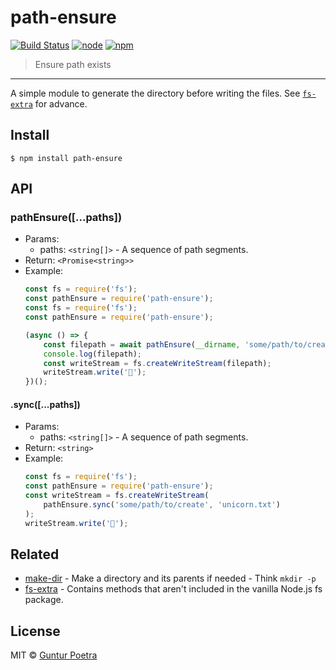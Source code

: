 # path-ensure

[![Build Status](https://img.shields.io/travis/iguntur/path-ensure.svg?style=flat-square)](https://travis-ci.org/iguntur/path-ensure)
[![node](https://img.shields.io/node/v/path-ensure.svg?style=flat-square)](#)
[![npm](https://img.shields.io/npm/v/path-ensure.svg?style=flat-square)](https://www.npmjs.org/package/path-ensure)

> Ensure path exists

---

A simple module to generate the directory before writing the files. See [`fs-extra`](https://github.com/jprichardson/node-fs-extra) for advance.


## Install

```
$ npm install path-ensure
```

## API

### pathEnsure([...paths])

- Params:
    - paths: `<string[]>` - A sequence of path segments.
- Return: `<Promise<string>>`
- Example:
    ```js
    const fs = require('fs');
    const pathEnsure = require('path-ensure');
    const fs = require('fs');
    const pathEnsure = require('path-ensure');

    (async () => {
        const filepath = await pathEnsure(__dirname, 'some/path/to/create', 'unicorn.txt');
        console.log(filepath);
        const writeStream = fs.createWriteStream(filepath);
        writeStream.write('🦄');
    })();
    ```

#### .sync([...paths])

- Params:
    - paths: `<string[]>` - A sequence of path segments.
- Return: `<string>`
- Example:
    ```js
    const fs = require('fs');
    const pathEnsure = require('path-ensure');
    const writeStream = fs.createWriteStream(
        pathEnsure.sync('some/path/to/create', 'unicorn.txt')
    );
    writeStream.write('🦄');
    ```


## Related

- [make-dir](https://github.com/sindresorhus/make-dir) - Make a directory and its parents if needed - Think `mkdir -p`
- [fs-extra](https://github.com/jprichardson/node-fs-extra) - Contains methods that aren't included in the vanilla Node.js fs package.


## License

MIT © [Guntur Poetra](http://github.com/iguntur)
